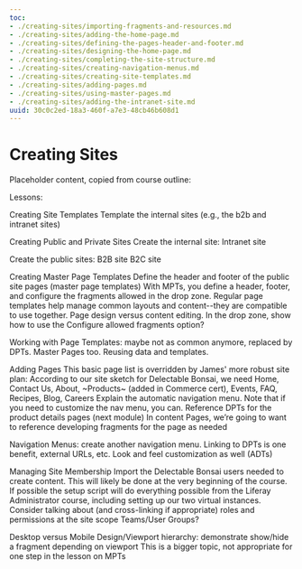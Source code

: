 ```yaml
---
toc:
- ./creating-sites/importing-fragments-and-resources.md
- ./creating-sites/adding-the-home-page.md
- ./creating-sites/defining-the-pages-header-and-footer.md
- ./creating-sites/designing-the-home-page.md
- ./creating-sites/completing-the-site-structure.md
- ./creating-sites/creating-navigation-menus.md
- ./creating-sites/creating-site-templates.md
- ./creating-sites/adding-pages.md
- ./creating-sites/using-master-pages.md
- ./creating-sites/adding-the-intranet-site.md
uuid: 30c0c2ed-18a3-460f-a7e3-48cb46b608d1
---
```

# Creating Sites

Placeholder content, copied from course outline:


Lessons: 

Creating Site Templates
Template the internal sites (e.g., the b2b and intranet sites)

Creating Public and Private Sites
Create the internal site:
Intranet site

Create the public sites:
   B2B site
   B2C site

Creating Master Page Templates
Define the header and footer of the public site pages (master page templates)
With MPTs, you define a header, footer, and configure the fragments allowed in the drop zone. Regular page templates help manage common layouts and content--they are compatible to use together.
Page design versus content editing. In the drop zone, show how to use the Configure allowed fragments option?

Working with Page Templates: maybe not as common anymore, replaced by DPTs. Master Pages too. Reusing data and templates.

Adding Pages
This basic page list is overridden by James' more robust site plan:
   According to our site sketch for Delectable Bonsai, we need Home, Contact Us, About, ~Products~ (added in Commerce cert), Events, FAQ, Recipes, Blog, Careers
Explain the automatic navigation menu. Note that if you need to customize the nav menu, you can.
Reference DPTs for the product details pages (next module)
In content Pages, we’re going to want to reference developing fragments for the page as needed

Navigation Menus: create another navigation menu. Linking to DPTs is one benefit, external URLs, etc. Look and feel customization as well (ADTs)

Managing Site Membership
Import the Delectable Bonsai users needed to create content. This will likely be done at the very beginning of the course. If possible the setup script will do everything possible from the Liferay Administrator course, including setting up our two virtual instances.
Consider talking about (and cross-linking if appropriate) roles and permissions at the site scope
Teams/User Groups?


Desktop versus Mobile Design/Viewport hierarchy: demonstrate show/hide a fragment depending on viewport
This is a bigger topic, not appropriate for one step in the lesson on MPTs
